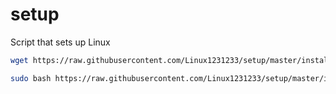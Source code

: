 # setup
Script that sets up Linux 
```bash
wget https://raw.githubusercontent.com/Linux1231233/setup/master/install.sh
```
```bash
sudo bash https://raw.githubusercontent.com/Linux1231233/setup/master/install.sh
```
